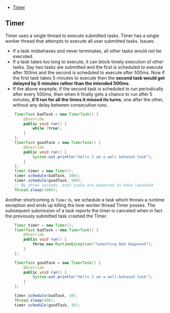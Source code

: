 <!-- TOC -->
  * [Timer](#timer)
<!-- TOC -->

## Timer

Timer uses a single thread to execute submitted tasks. Timer has a single worker thread that attempts to execute all user submitted tasks. Issues:

* If a task misbehaves and never terminates, all other tasks would not be executed.
* If a task takes too long to execute, it can block timely execution of other tasks. Say two tasks are submitted and the first is scheduled to execute after 100ms and the second is scheduled to execute after 500ms. Now if the first task takes 5 minutes to execute then the **second task would get delayed by 5 minutes rather than the intended 500ms**.
* If the above example, if the second task is scheduled to run periodically after every 500ms, then when it finally gets a chance to run after 5 minutes, **it'll run for all the times it missed its turns**, one after the other, without any delay between consecutive runs.

```java
    TimerTask badTask = new TimerTask() {
        @Override
        public void run() {
            while (true);
        }
    };
    TimerTask goodTask = new TimerTask() {
        @Override
        public void run() {
            System.out.println("Hello I am a well behaved task");
        }
    };
    Timer timer = new Timer();
    timer.schedule(badTask, 100);
    timer.schedule(goodTask, 500);
    // By three seconds, both tasks are expected to have launched
    Thread.sleep(3000);
```

Another shortcoming is `Timer` is, we schedule a task which throws a runtime exception and ends up killing the lone worker thread Timer posses. The subsequent submission of a task reports the timer is canceled when in fact the previously submitted task crashed the Timer.

```java
    Timer timer = new Timer();
    TimerTask badTask = new TimerTask() {
        @Override
        public void run() {
            throw new RuntimeException("Something Bad Happened");
        }
    };

    TimerTask goodTask = new TimerTask() {
        @Override
        public void run() {
            System.out.println("Hello I am a well-behaved task");
        }
    };

    timer.schedule(badTask, 10);
    Thread.sleep(500);
    timer.schedule(goodTask, 10);
```
